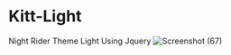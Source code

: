 # Kitt-Light
Night Rider Theme Light Using Jquery
![Screenshot (67)](https://user-images.githubusercontent.com/80274745/158066159-fca3387d-df90-4d8d-b42a-5599c08af25f.png)
